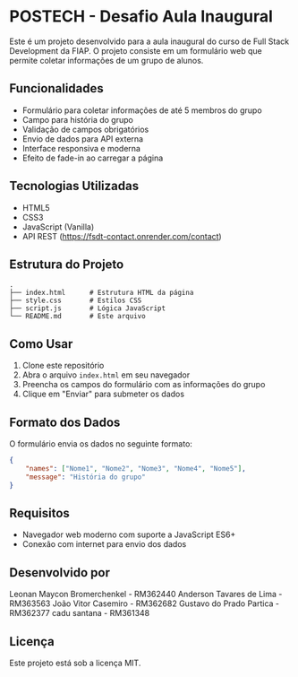 # POSTECH - Desafio Aula Inaugural

Este é um projeto desenvolvido para a aula inaugural do curso de Full Stack Development da FIAP. O projeto consiste em um formulário web que permite coletar informações de um grupo de alunos.

## Funcionalidades

- Formulário para coletar informações de até 5 membros do grupo
- Campo para história do grupo
- Validação de campos obrigatórios
- Envio de dados para API externa
- Interface responsiva e moderna
- Efeito de fade-in ao carregar a página

## Tecnologias Utilizadas

- HTML5
- CSS3
- JavaScript (Vanilla)
- API REST (https://fsdt-contact.onrender.com/contact)

## Estrutura do Projeto

```
.
├── index.html      # Estrutura HTML da página
├── style.css       # Estilos CSS
├── script.js       # Lógica JavaScript
└── README.md       # Este arquivo
```

## Como Usar

1. Clone este repositório
2. Abra o arquivo `index.html` em seu navegador
3. Preencha os campos do formulário com as informações do grupo
4. Clique em "Enviar" para submeter os dados

## Formato dos Dados

O formulário envia os dados no seguinte formato:

```json
{
    "names": ["Nome1", "Nome2", "Nome3", "Nome4", "Nome5"],
    "message": "História do grupo"
}
```

## Requisitos

- Navegador web moderno com suporte a JavaScript ES6+
- Conexão com internet para envio dos dados

## Desenvolvido por

Leonan Maycon Bromerchenkel - RM362440
Anderson Tavares de Lima - RM363563
João Vitor Casemiro - RM362682
Gustavo do Prado Partica - RM362377
cadu santana - RM361348

## Licença

Este projeto está sob a licença MIT.
